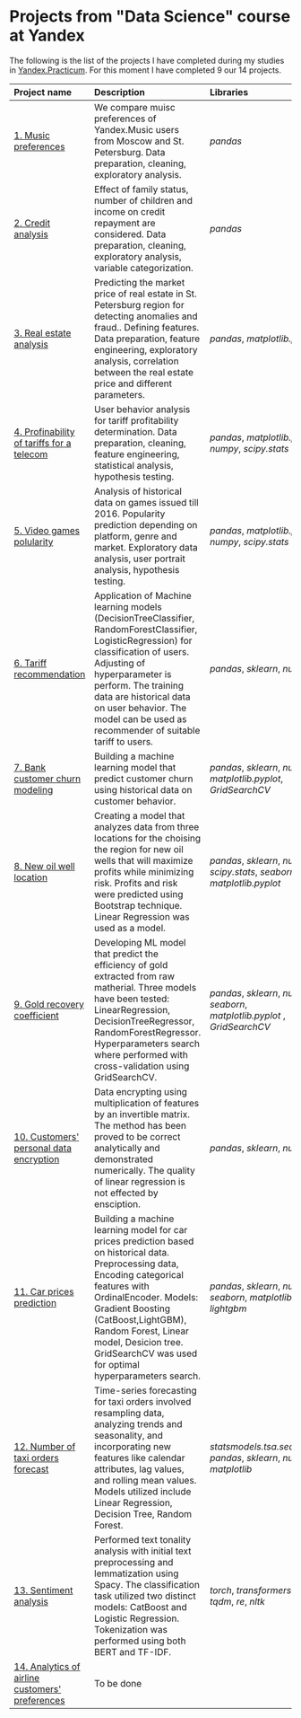 # Projects from "Data Science" course at Yandex

The following is the list of the projects I have completed during my studies in [Yandex.Practicum](https://practicum.yandex.com/data-scientist/).
For this moment I have completed 9 our 14 projects.


| Project name  | Description | Libraries |
| :------------- | :------------- |:-------------|
| [1. Music preferences](01_yandex_music)  | We compare muisc preferences of Yandex.Music users from Moscow and St. Petersburg. Data preparation, cleaning, exploratory analysis. | *pandas* |
| [2. Сredit analysis](02_credit_scoring) | Effect of family status, number of children and income on credit repayment are considered. Data preparation, cleaning, exploratory analysis, variable categorization. | *pandas*|
| [3. Real estate analysis](03_real_estate_prices)| Predicting the market price of real estate in St. Petersburg region for detecting anomalies and fraud.. Defining features.  Data preparation, feature engineering, exploratory analysis, correlation between the real estate price and different parameters. | *pandas*, *matplotlib.pyplot* |
| [4. Profinability of tariffs for a telecom](04_telecom_tariff) | User behavior analysis for tariff profitability determination. Data preparation, cleaning, feature engineering, statistical analysis, hypothesis testing. | *pandas*, *matplotlib.pyplot*, *numpy*, *scipy.stats* |
| [5. Video games polularity](05_games)|  Analysis of historical data on games issued till 2016. Popularity prediction depending on platform, genre and market. Exploratory data analysis, user portrait analysis, hypothesis testing.| *pandas*, *matplotlib.pyplot*, *numpy*, *scipy.stats* |
| [6. Tariff recommendation](06_users_classification)| Application of Machine learning models (DecisionTreeClassifier, RandomForestClassifier, LogisticRegression) for classification of users. Adjusting of hyperparameter is perform.  The training data are historical data on user behavior.  The model can be used as recommender of suitable tariff to users. | *pandas*, *sklearn*, *numpy* |
| [7. Bank customer churn modeling](07_bank_customer_churn_modeling) | Building a machine learning model that predict customer churn using historical data on customer behavior.| *pandas*, *sklearn*, *numpy*, *matplotlib.pyplot*, *GridSearchCV* |
| [8. New oil well location](08_oil_extraction_location) | Creating a model that analyzes data from three locations for the choising the region for new oil wells that will maximize profits while minimizing risk. Profits and risk were predicted using Bootstrap technique. Linear Regression was used as a model. | *pandas*, *sklearn*, *numpy*, *scipy.stats*, *seaborn*, *matplotlib.pyplot* |
| [9. Gold recovery coefficient](09_gold_recovery) | Developing ML model that predict the efficiency of gold extracted from raw matherial. Three models have been tested: LinearRegression, DecisionTreeRegressor, RandomForestRegressor. Hyperparameters search where performed with cross-validation using  GridSearchCV. | *pandas*, *sklearn*, *numpy*, *seaborn*, *matplotlib.pyplot* , *GridSearchCV*|
| [10. Customers' personal data encryption](10_customer_data_encryption) | Data encrypting using multiplication of features by an invertible matrix. The method has been proved to be correct analytically and demonstrated numerically. The quality of linear regression is not effected by ensciption. | *pandas*, *sklearn*, *numpy* |
| [11. Car prices prediction](11_car_prices_boosting) | Building a machine learning model for car prices prediction based on historical data. Preprocessing data, Encoding categorical features with OrdinalEncoder. Models: Gradient Boosting (CatBoost,LightGBM), Random Forest, Linear model, Desicion tree. GridSearchCV was used for optimal hyperparameters search. | *pandas*, *sklearn*, *numpy*, *seaborn*, *matplotlib*, *lightgbm* |
| [12. Number of taxi orders forecast](12_time_series) | Time-series forecasting for taxi orders involved resampling data, analyzing trends and seasonality, and incorporating new features like calendar attributes, lag values, and rolling mean values. Models utilized include Linear Regression, Decision Tree, Random Forest. | *statsmodels.tsa.seasonal*, *pandas*, *sklearn*, *numpy*, *matplotlib* |
| [13. Sentiment analysis](13_nlp) | Performed text tonality analysis with initial text preprocessing and lemmatization using Spacy. The classification task utilized two distinct models: CatBoost and Logistic Regression. Tokenization was performed using both BERT and TF-IDF.| *torch*, *transformers*, *nltk*, *tqdm*,  *re*, *nltk* |
| [14. Analytics of airline customers' preferences](14_sql) | To be done |  |
















